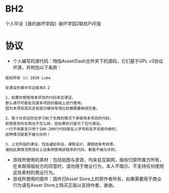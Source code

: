 # BH2
个人毕设《我的崩坏学园》崩坏学园2联机PVE版
# 协议
* 个人编写的源代码：特指Asset/Dash文件夹下的源码，它们基于GPL v3协议开源，并附加以下条款：
```
版权所有（c）2020 Luke

反课设抄袭许可证版本0.2

1、如果你想使用本项目的代码来交课设，
那么请尽可能在完善本项目的基础上进行使用，
因为本项目其实还有部分模块写得比较懒需要继续完善。

2、我十分欢迎你在学习到了东西的情况下来使用本项目的代码，
即使我写的东西也不怎么样，但如果你只是为了应付课设，
一行不改甚至只改个100-200行代码就加上学号和名字说是你做的，
这种情况是是不被允许的！

3、上文所指的课设，包括诸如毕设，课程设计，课程结束考核等，
诸如此类情况而违反上述条例使用该程序的代码，都是不被允许的。
```
* 游戏所使用的素材：包括贴图与音效，均来自互联网，版权归原所属方所有，在未取得版权方的同意时，请勿用于商业行为，本人不暗示、不支持任何使用这些素材的商业行为。
* 游戏所使用的插件：插件归Asset Store上的原作者所有，如果需要用于商业行为请在Asset Store上购买正版以支持作者，谢谢。
